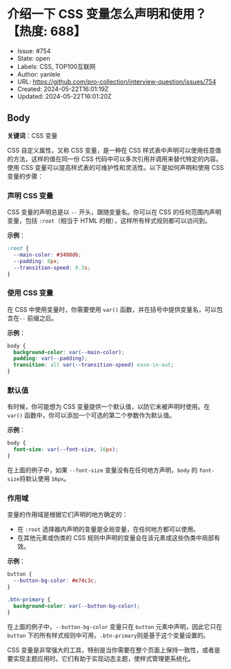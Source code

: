 # 介绍一下 CSS 变量怎么声明和使用？【热度: 688】

- Issue: #754
- State: open
- Labels: CSS, TOP100互联网
- Author: yanlele
- URL: https://github.com/pro-collection/interview-question/issues/754
- Created: 2024-05-22T16:01:19Z
- Updated: 2024-05-22T16:01:20Z

## Body

**关键词**：CSS 变量

CSS 自定义属性，又称 CSS 变量，是一种在 CSS 样式表中声明可以使用任意值的方法，这样的值在同一份 CSS 代码中可以多次引用并调用来替代特定的内容。使用 CSS 变量可以提高样式表的可维护性和灵活性。以下是如何声明和使用 CSS 变量的步骤：

### 声明 CSS 变量

CSS 变量的声明总是以 `--` 开头，跟随变量名。你可以在 CSS 的任何范围内声明变量，包括 `:root`（相当于 HTML 的根），这样所有样式规则都可以访问到。

**示例**：

```css
:root {
  --main-color: #3498db;
  --padding: 8px;
  --transition-speed: 0.3s;
}
```

### 使用 CSS 变量

在 CSS 中使用变量时，你需要使用 `var()` 函数，并在括号中提供变量名，可以包含在`--` 前缀之后。

**示例**：

```css
body {
  background-color: var(--main-color);
  padding: var(--padding);
  transition: all var(--transition-speed) ease-in-out;
}
```

### 默认值

有时候，你可能想为 CSS 变量提供一个默认值，以防它未被声明时使用。在 `var()` 函数中，你可以添加一个可选的第二个参数作为默认值。

**示例**：

```css
body {
  font-size: var(--font-size, 16px);
}
```

在上面的例子中，如果 `--font-size` 变量没有在任何地方声明，`body` 的 `font-size`将默认使用 `16px`。

### 作用域

变量的作用域是根据它们声明的地方确定的：

- 在 `:root` 选择器内声明的变量是全局变量，在任何地方都可以使用。
- 在其他元素或伪类的 CSS 规则中声明的变量会在该元素或这些伪类中局部有效。

**示例**：

```css
button {
  --button-bg-color: #e74c3c;
}

.btn-primary {
  background-color: var(--button-bg-color);
}
```

在上面的例子中，`--button-bg-color` 变量只在 `button` 元素中声明，因此它只在 `button` 下的所有样式规则中可用，`.btn-primary`则是基于这个变量设置的。

CSS 变量是非常强大的工具，特别是当你需要在整个页面上保持一致性，或者是要实现主题应用时。它们有助于实现动态主题，使样式管理更系统化。

